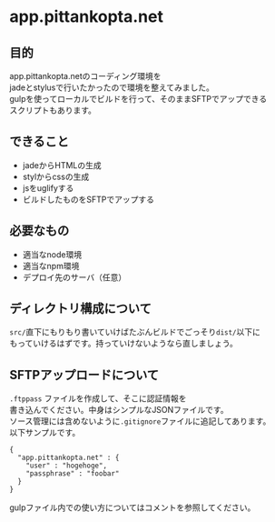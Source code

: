 # app.pittankopta.net

## 目的
app.pittankopta.netのコーディング環境を  
jadeとstylusで行いたかったので環境を整えてみました。  
gulpを使ってローカルでビルドを行って、そのままSFTPでアップできる  
スクリプトもあります。

## できること
* jadeからHTMLの生成  
* stylからcssの生成
* jsをuglifyする
* ビルドしたものをSFTPでアップする

## 必要なもの
* 適当なnode環境
* 適当なnpm環境
* デプロイ先のサーバ（任意）  

## ディレクトリ構成について
`src/`直下にもりもり書いていけばたぶんビルドでごっそり`dist/`以下に  
もっていけるはずです。持っていけないようなら直しましょう。

## SFTPアップロードについて  
`.ftppass` ファイルを作成して、そこに認証情報を  
書き込んでください。中身はシンプルなJSONファイルです。  
ソース管理には含めないように`.gitignore`ファイルに追記してあります。  
以下サンプルです。
```
{
  "app.pittankopta.net" : {
    "user" : "hogehoge",
    "passphrase" : "foobar"
  }
}
```
gulpファイル内での使い方についてはコメントを参照してください。
